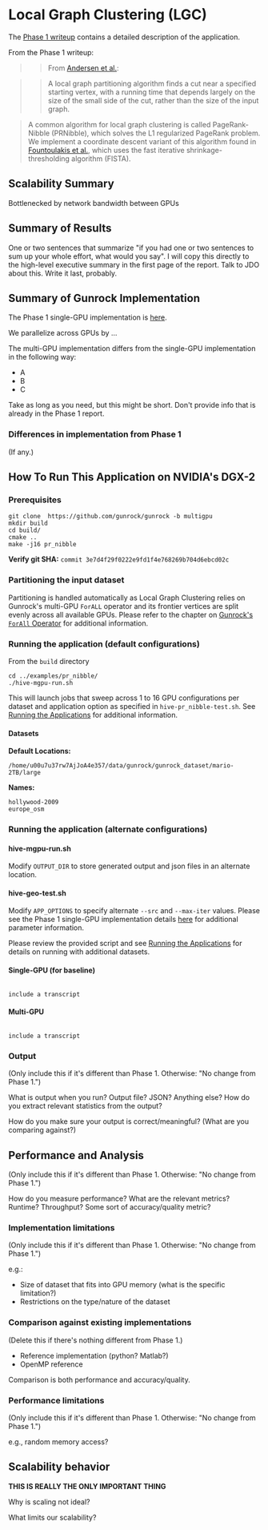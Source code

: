# Local Graph Clustering (LGC)

The [Phase 1 writeup]((../hive/hive_pr_nibble.md)) contains a detailed description of the application.

From the Phase 1 writeup:

>>From [Andersen et al.](https://projecteuclid.org/euclid.im/1243430567):

>> A local graph partitioning algorithm finds a cut near a specified starting vertex, with a running time that depends largely on the size of the small side of the cut, rather than the size of the input graph.

>A common algorithm for local graph clustering is called PageRank-Nibble (PRNibble), which solves the L1 regularized PageRank problem. We implement a coordinate descent variant of this algorithm found in [Fountoulakis et al.](https://arxiv.org/pdf/1602.01886.pdf), which uses the fast iterative shrinkage-thresholding algorithm (FISTA).

## Scalability Summary

Bottlenecked by network bandwidth between GPUs

## Summary of Results

One or two sentences that summarize "if you had one or two sentences to sum up your whole effort, what would you say". I will copy this directly to the high-level executive summary in the first page of the report. Talk to JDO about this. Write it last, probably.

## Summary of Gunrock Implementation

The Phase 1 single-GPU implementation is [here](../hive/hive_pr_nibble).

We parallelize across GPUs by ...

The multi-GPU implementation differs from the single-GPU implementation in the following way:

- A
- B
- C


Take as long as you need, but this might be short. Don't provide info that is already in the Phase 1 report.

### Differences in implementation from Phase 1

(If any.)

## How To Run This Application on NVIDIA's DGX-2

### Prerequisites
```
git clone  https://github.com/gunrock/gunrock -b multigpu
mkdir build
cd build/
cmake ..
make -j16 pr_nibble
```
**Verify git SHA:** `commit 3e7d4f29f0222e9fd1f4e768269b704d6ebcd02c`

### Partitioning the input dataset

Partitioning is handled automatically as Local Graph Clustering relies on Gunrock's multi-GPU `ForALL` operator and its frontier vertices are split evenly across all available GPUs. Please refer to the chapter on [Gunrock's `ForAll` Operator](#gunrocks-forall-operator) for additional information.

### Running the application (default configurations)

From the `build` directory

```
cd ../examples/pr_nibble/
./hive-mgpu-run.sh
```

This will launch jobs that sweep across 1 to 16 GPU configurations per dataset and application option as specified in `hive-pr_nibble-test.sh`.  See [Running the Applications](#running-the-applications) for additional information.


#### Datasets
**Default Locations:**

```
/home/u00u7u37rw7AjJoA4e357/data/gunrock/gunrock_dataset/mario-2TB/large
```

**Names:**

```
hollywood-2009
europe_osm
```

### Running the application (alternate configurations)

#### hive-mgpu-run.sh


Modify `OUTPUT_DIR` to store generated output and json files in an alternate location.

#### hive-geo-test.sh

Modify `APP_OPTIONS` to specify alternate `--src` and `--max-iter` values.  Please see the Phase 1 single-GPU implementation details [here](https://gunrock.github.io/docs/#/hive/hive_pr_nibble) for additional parameter information.

Please review the provided script and see [Running the Applications](#running-the-applications) for details on running with additional datasets.

#### Single-GPU (for baseline)

<code>
include a transcript
</code>

#### Multi-GPU

<code>
include a transcript
</code>

### Output

(Only include this if it's different than Phase 1. Otherwise: "No change from Phase 1.")

What is output when you run? Output file? JSON? Anything else? How do you extract relevant statistics from the output?

How do you make sure your output is correct/meaningful? (What are you comparing against?)

## Performance and Analysis

(Only include this if it's different than Phase 1. Otherwise: "No change from Phase 1.")

How do you measure performance? What are the relevant metrics? Runtime? Throughput? Some sort of accuracy/quality metric?

### Implementation limitations

(Only include this if it's different than Phase 1. Otherwise: "No change from Phase 1.")

e.g.:

- Size of dataset that fits into GPU memory (what is the specific limitation?)
- Restrictions on the type/nature of the dataset

### Comparison against existing implementations

(Delete this if there's nothing different from Phase 1.)

- Reference implementation (python? Matlab?)
- OpenMP reference

Comparison is both performance and accuracy/quality.

### Performance limitations

(Only include this if it's different than Phase 1. Otherwise: "No change from Phase 1.")

e.g., random memory access?

## Scalability behavior

**THIS IS REALLY THE ONLY IMPORTANT THING**

Why is scaling not ideal?

What limits our scalability?
